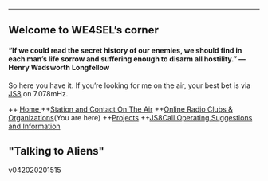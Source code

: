 
----------

## Welcome to WE4SEL’s corner 

#### “If we could read the secret history of our enemies, we should find in each man’s life sorrow and suffering enough to disarm all hostility.” ― Henry Wadsworth Longfellow

So here you have it. If you’re looking for me on the air, your best bet is via  [JS8](http://js8call.com/)  on 7.078mHz.

++ [Home ](index.md)
++[Station and Contact On The Air](ontheair.md)
++[Online Radio Clubs & Organizations](hclubs.md)(You are here)
++[Projects](projects.md)
++[JS8Call Operating Suggestions and Information](js8opsuggestions.md)


##  "Talking to Aliens"
v042020201515
<!--stackedit_data:
eyJoaXN0b3J5IjpbMzAwMTU3Njk4LC0xNjIyMDQ4Mzc3LDY4OT
Y0MDUxMiwtNzc3MjUxODgwLC0zMzY4MjgyMDAsMTUwMDE3ODY1
MywyMDMzOTE1NCwtODI2MjA4NDM0XX0=
-->